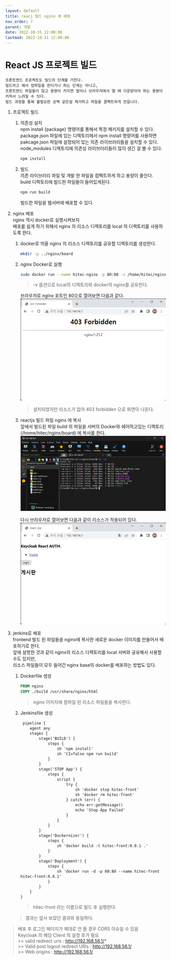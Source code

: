 ```yaml
---
layout: default
title: reacj 빌드 nginx 에 배포 
nav_order: 7
parent: 개발
date: 2022-10-31 12:00:00
lastmod: 2022-10-31 12:00:00
---
```


# React JS 프로젝트 빌드      
    프론트엔드 프로젝트도 빌드의 단계를 거친다.    
    빌드라고 해서 컴파일을 한다거나 하는 단계는 아니고,    
    프론트엔드 파일들이 많고 용량이 커지면 앱이나 브라우저에서 열 때 다운받아야 하는 용량이 커져서 느려질 수 잇다.    
    빌드 과정을 통해 불필요한 공백 같은걸 제거하고 파일을 콤팩트하게 만듭니다.    

1. 프로젝트 빌드    
    1. 의존성 설치   
        npm install {package} 명령어를 통해서 특정 패키지를 설치할 수 있다.    
        package.json 파일에 있는 디렉토리에서 npm install 명령어를 사용하면    
        pakcage.json 파일에 설정되어 있는 의존 라이브러리들을 설치할 수 있다.    
        node_modules 디렉토리에 의존성 라이브러리들이 많이 생긴 걸 볼 수 있다.    

        ```sh
        npm install
        ```

    2. 빌드    
        의존 라이브러리 파일 및 개발 한 파일을 컴팩트하게 하고 용량이 줄인다.    
        build 디렉토리에 빌드한 파일들이 들어있게된다.    
        ```sh
        npm run build
        ```
        빌드한 파일을 웹서버에 배포할 수 있다.    

2. nginx 배포   
    nginx 역시 docker로 실행시켜보자    
    배포를 쉽게 하기 위해서 nginx 의 리소스 디렉토리를 local 의 디렉토리를 사용하도록 한다.    
    1. docker로 띄울 nginx 의 리소스 디렉토리를 공유할 디렉토리를 생성한다.    
        ```sh
        mkdir -p ../nginx/board
        ```
    2. nginx Docker로 실행   
        ```sh
        sudo docker run --name hitec-nginx -p 80:80 -v /home/hitec/nginx/board:/usr/share/nginx/html:ro -d nginx
        ```

        > -v 옵션으로 local의 디렉토리와 docker의 nginx를 공유한다.   

        브라우저로 nginx 포트인 80으로 열어보면 다음과 같다. 
        ![nginx](../image/Dev/nginx1.png)    

        > 설치되었지만 리소스가 없어 403 forbidden 으로 화면이 나온다.    

    3. reactjs 빌드 파일 nginx 에 복사   
        앞에서 빌드된 파일 build 의 파일을 서버의 Docker와 쉐어하고있는 디렉토리(/home/hitec/nginx/board) 에 복사를 한다.    
        ![nginx deploy](../image/Dev/nginx2.png)    


        다시 브라우저로 열어보면 다음과 같이 리소스가 적용되어 있다.    
        ![nginx deploy result](../image/Dev/nginx3.png)    

3. jenkins로 배포    
    frontend 빌드 된 파일들을 nginx에 복사한 새로운 docker 이미지를 만들어서 배포하기로 한다.    
    앞에 설명한 것과 같이 nginx의 리소스 디렉토리를 local 서버와 공유해서 사용할 수도 있지만,    
    리소스 파일들이 모두 들어간 nginx base의 docker를 배포하는 방법도 있다.     

    1. Dockerfile 생성   

        ```Dockerfile
        FROM nginx
        COPY ./build /usr/share/nginx/html
        ```
        > nginx 이미지에 컴파일 된 리소스 파일들을 복사한다. 

    2. Jenkinsfile 생성   
        ```Jenkinsfile
         pipeline {
            agent any
            stages {
                stage('BUILD') {
                    steps {
                        sh 'npm install'
                        sh 'CI=false npm run build'
                    }
                }
                stage('STOP App') {
                    steps {
                        script {
                            try {
                                sh 'docker stop hitec-front'
                                sh 'docker rm hitec-front' 
                            } catch (err) {
                                echo err.getMessage()
                                echo 'Stop App Failed'
                            }
                        }
                    }
                }
                stage('Dockernizer') {
                    steps {
                        sh 'docker build -t hitec-front:0.0.1 .'
                    }
                }
                stage('Deployment') {
                    steps {
                        sh 'docker run -d -p 80:80 --name hitec-front hitec-front:0.0.1'
                    }
                }
            }
        }
        ```

        > hitec-front 라는 이름으로 빌드 후 실행한다. 
    > 결과는 앞서 보았던 결과와 동일하다.     

    

> 배포 후 로그인 페이지가 제대로 안 뜰 경우 CORS 이슈일 수 있음    
> Keycloak 의 해당 Client 의 설정 추가 필요    
    >> valid redirect uris : http://192.168.56.1/*   
    >> Valid post logout redirect URIs : http://192.168.56.1/   
    >> Web origins : http://192.168.56.1/   
